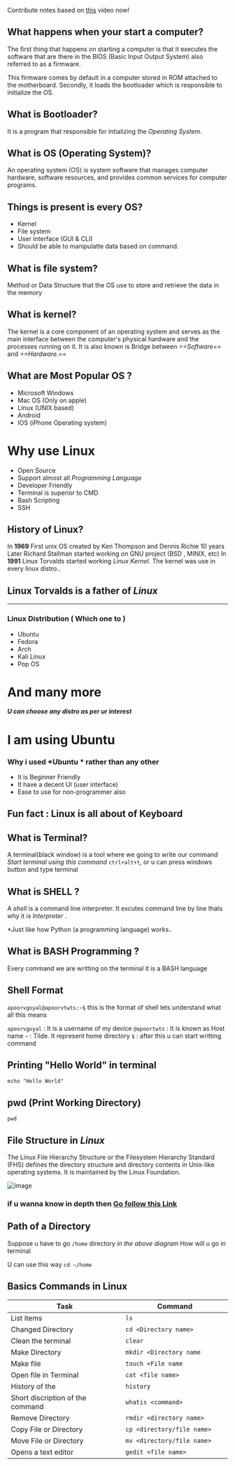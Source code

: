 Contribute notes based on [this](https://www.youtube.com/watch?v=Juo_0lpBMPY) video now!

## What happens when your start a computer?

The first thing that happens on starting a computer is that it executes the software that are there in the BIOS (Basic Input Output System) also referred to as a firmware.

This firmware comes by default in a computer stored in ROM attached to the motherboard. Secondly, it loads the bootloader which is responsible to initialize the OS.

## What is Bootloader?

It is a program that responsible for intializing the *Operating System.*

 ## What is OS (Operating System)?
 
 An operating system (OS) is system software that manages computer hardware, software resources, and provides common services for computer programs. 
 
 ## Things is present is every OS?

 - Kernel
 - File system
 - User interface (GUI & CLI)
 - Should be able to manipulatte data based on command.
 
## What is file system?

Method or Data Structure that the OS use to store and retrieve the data in the memory



## What is kernel?
The kernel is a core component of an operating system and serves as the main interface between the computer's physical hardware and the processes running on it. 
It is also known is Bridge between *==Software==* and *==Hardware.==*

## What are Most Popular OS ?
- Microsoft Windows
- Mac OS (Only on apple)
- Linux (UNIX based)
- Android 
- IOS (iPhone Operating system)

# Why use Linux
 - Open Source 
 - Support almost all *Programming Language*
 - Developer Friendly
 - Terminal is superior to CMD
 - Bash Scripting 
 - SSH

  ## History of Linux?
 
  In **1969** First unix OS created by Ken Thompson and Dennis Richie
  10 years Later Richard Stallman started working on GNU project (BSD , MINIX, etc)
  In **1991** Linux Torvalds started working *Linux Kernel.*  The kernel was use in every linux distro..

  ## Linux Torvalds is a father of *Linux*  
---

### Linux Distribution ( Which one to )
 - Ubuntu
 - Fedora
 - Arch
 - Kali Linux
 - Pop OS
# And many more 

***U can choose any distro as per ur interest***

# I am using Ubuntu

### Why i used *Ubuntu *  rather than any other
- It is Beginner Friendly
- It have a decent UI (user interface)
- Ease to use for non-programmer also

## Fun fact : Linux is all about of Keyboard

## What is Terminal?

A terminal(black window) is a tool where we going to write our command
*Start terminal using this command*
 `ctrl+alt+t`,
 or u can press windows button and type terminal
 
 ## What is SHELL ?
 A *shell* is a command line interpreter. It excutes command line by line thats why it is *Interpreter* . 
 
 *Just like how Python (a programming language) works..
 
 ## What is BASH Programming ?
 
 Every command we are writting on the terminal it is a BASH language 
 
 ## Shell Format
 `apoorvgoyal@apoorvtwts:~$`
  this is the format of shell 
  lets understand what all this means
  
  `apoorvgoyal` : It is a username of my device
  `@apoortwts` : It is known as Host name
  `~` : Tilde. It represent home directory
  `$` : after this u can start writting command
  
## Printing "Hello World" in terminal
 `echo "Hello World" `
  
  ## pwd (Print Working Directory)
  `pwd`

 ## File Structure in ***Linux***
 The Linux File Hierarchy Structure or the Filesystem Hierarchy Standard (FHS) defines the directory structure and directory contents in Unix-like operating systems. It is maintained by the Linux Foundation.
 
 ![image](https://www.linuxtrainingacademy.com/wp-content/uploads/2014/03/linux-folders.jpg)
 ### if u wanna know in depth then [Go follow this Link](https://www.geeksforgeeks.org/linux-file-hierarchy-structure/)
   
   
## Path of a Directory
Suppose u have to go `/home` directory *in the above diagram* How will u go in terminal

U can use this way `cd ~/home`

## Basics Commands in Linux
|                Task                          |          Command                 |
|----------------------------------------------|----------------------------------|
|List items                                    |`ls`                              |
|Changed Directory                             |`cd <Directory name> `            |
|Clean the terminal                            |`clear`                           |
|Make Directory                                |`mkdir <Directory name`           |
|Make file                                     |`touch <File name`                |
|Open file in Terminal                         |`cat <file name>`                 |
|History of the                                |`history`                         |
|Short discription of the command              |`whatis <command>`                |
|Remove Directory                              |`rmdir <directory name>`          |
|Copy File or Directory                        |`cp <directory/file name>`        |
|Move File or Directory                        |`mv <directory/file name>    `    |
|Opens a text editor                           |`gedit <file name>`               |